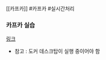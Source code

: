 [[카프카]]
#카프카 #실시간처리 
### 카프카 실습
[링크](https://github.com/CUKykkim/kafka-docker)
- 참고 : 도커 데스크탑이 실행 중이어야 함